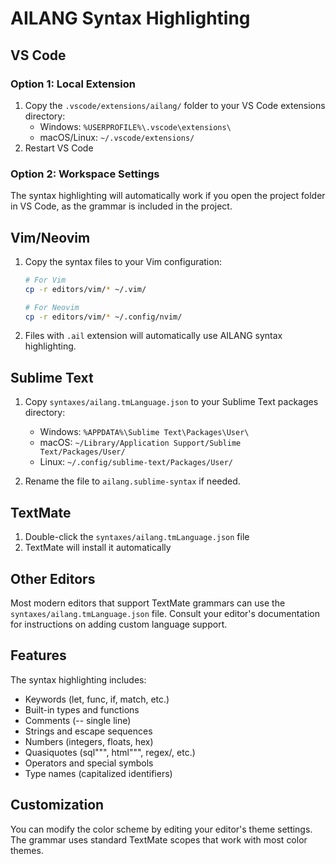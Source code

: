# AILANG Syntax Highlighting

## VS Code

### Option 1: Local Extension
1. Copy the `.vscode/extensions/ailang/` folder to your VS Code extensions directory:
   - Windows: `%USERPROFILE%\.vscode\extensions\`
   - macOS/Linux: `~/.vscode/extensions/`
2. Restart VS Code

### Option 2: Workspace Settings
The syntax highlighting will automatically work if you open the project folder in VS Code, as the grammar is included in the project.

## Vim/Neovim

1. Copy the syntax files to your Vim configuration:
   ```bash
   # For Vim
   cp -r editors/vim/* ~/.vim/

   # For Neovim
   cp -r editors/vim/* ~/.config/nvim/
   ```

2. Files with `.ail` extension will automatically use AILANG syntax highlighting.

## Sublime Text

1. Copy `syntaxes/ailang.tmLanguage.json` to your Sublime Text packages directory:
   - Windows: `%APPDATA%\Sublime Text\Packages\User\`
   - macOS: `~/Library/Application Support/Sublime Text/Packages/User/`
   - Linux: `~/.config/sublime-text/Packages/User/`

2. Rename the file to `ailang.sublime-syntax` if needed.

## TextMate

1. Double-click the `syntaxes/ailang.tmLanguage.json` file
2. TextMate will install it automatically

## Other Editors

Most modern editors that support TextMate grammars can use the `syntaxes/ailang.tmLanguage.json` file. Consult your editor's documentation for instructions on adding custom language support.

## Features

The syntax highlighting includes:
- Keywords (let, func, if, match, etc.)
- Built-in types and functions
- Comments (-- single line)
- Strings and escape sequences
- Numbers (integers, floats, hex)
- Quasiquotes (sql""", html""", regex/, etc.)
- Operators and special symbols
- Type names (capitalized identifiers)

## Customization

You can modify the color scheme by editing your editor's theme settings. The grammar uses standard TextMate scopes that work with most color themes.
